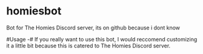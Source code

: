 # homiesbot
Bot for The Homies Discord server, its on github because i dont know

#Usage
-# If you really want to use this bot, I would reccomend customizing it a little bit because this is catered to The Homies Discord server.
